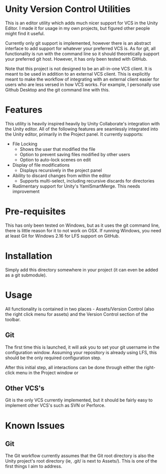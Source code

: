 # Unity Version Control Utilities
This is an editor utility which adds much nicer support for VCS in the Unity Editor.  I made it for usage in my own projects, but figured other people might find it useful.

Currently only git support is implemented, however there is an abstract interface to add support for whatever your preferred VCS is.  As for git, all functionality is run with the command line so it should theoretically support your preferred git host.  However, it has only been tested with GitHub.

Note that this project is not designed to be an all-in-one VCS client.  It is meant to be used in addition to an external VCS client.  This is explicitly meant to make the workflow of integrating with an external client easier for users who are less versed in how VCS works.  For example, I personally use Github Desktop and the git command line with this.

# Features
This utility is heavily inspired heavily by Unity Collaborate's integration with the Unity editor.  All of the following features are seamlessly integrated into the Unity editor, primarily in the Project panel.  It currently supports:
* File Locking
	* Shows the user that modified the file
	* Option to prevent saving files modified by other users
	* Option to auto-lock scenes on edit
* Display of file modifications
	* Displays recursively in the project panel
* Ability to discard changes from within the editor
	* Supports multi-select, including recursive discards for directories
* Rudimentary support for Unity's YamlSmartMerge.  This needs improvement

# Pre-requisites
This has only been tested on Windows, but as it uses the git command line, there is little reason for it to not work on OSX.  If running Windows, you need at least Git for Windows 2.16 for LFS support on GitHub.

# Installation
Simply add this directory somewhere in your project (it can even be added as a git submodule).

# Usage
All functionality is contained in two places - Assets/Version Control (also the right click menu for assets) and the Version Control section of the toolbar.

## Git
The first time this is launched, it will ask you to set your git username in the configuration window.  Assuming your repository is already using LFS, this should be the only required configuration step.

After this initial step, all interactions can be done through either the right-click menu in the Project window or 

## Other VCS's
Git is the only VCS currently implemented, but it should be fairly easy to implement other VCS's such as SVN or Perforce.  

# Known Issues
## Git
The Git workflow currently assumes that the Git root directory is also the Unity project's root directory (ie, .git/ is next to Assets/).  This is one of the first things I aim to address.